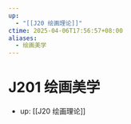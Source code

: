 ```yaml
---
up:
  - "[[J20 绘画理论]]"
ctime: 2025-04-06T17:56:57+08:00
aliases:
  - 绘画美学
---
```


# J201 绘画美学

- up: [[J20 绘画理论]]
